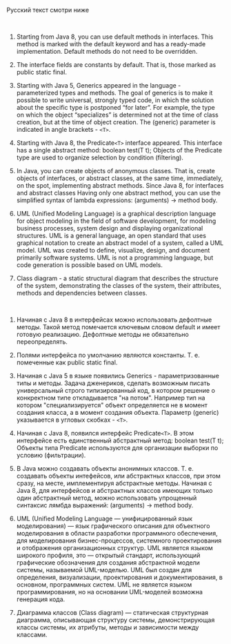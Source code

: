 Русский текст смотри ниже

<br/>

1. Starting from Java 8, you can use default methods in interfaces.
This method is marked with the default keyword and has a ready-made implementation.
Default methods do not need to be overridden.

2. The interface fields are constants by default. That is, those marked as public static final.

3. Starting with Java 5, Generics appeared in the language - parameterized types and methods.
The goal of generics is to make it possible to write universal, strongly typed code, in which the solution
about the specific type is postponed “for later”. For example, the type on which the object “specializes”
is determined not at the time of class creation, but at the time of object creation.
The (generic) parameter is indicated in angle brackets - ``<T>``.

4. Starting with Java 8, the Predicate``<T>`` interface appeared.
This interface has a single abstract method: boolean test(T t);
Objects of the Predicate type are used to organize selection by condition (filtering).

5. In Java, you can create objects of anonymous classes. That is, create objects of interfaces, or abstract classes,
at the same time, immediately, on the spot, implementing abstract methods. Since Java 8, for interfaces and abstract classes
Having only one abstract method, you can use the simplified syntax of lambda expressions:
(arguments) -> method body.

6. UML (Unified Modeling Language) is a graphical description language for object modeling in the field of software development, for modeling business processes, system design and displaying organizational structures. UML is a general language, an open standard that uses graphical notation to create an abstract model of a system, called a UML model. UML was created to define, visualize, design, and document primarily software systems. UML is not a programming language, but code generation is possible based on UML models.

7. Class diagram - a static structural diagram that describes the structure of the system, demonstrating the classes of the system, their attributes, methods and dependencies between classes.

<br/>

1. Начиная с Java 8 в интерфейсах можно использовать дефолтные методы. 
Такой метод помечается ключевым словом default и имеет готовую реализацию. 
Дефолтные методы не обязательно переопределять.

2. Полями интерфейса по умолчанию являются константы. Т. е. помеченные как public static final.

3. Начиная с Java 5 в языке появились Generics - параметризованные типы и методы. 
Задача дженериков, сделать возможным писать универсальный строго типизированный код, в котором решение
о конкректном типе откладывается "на потом". Например тип на котором "специализируется" объект 
определяется не в момент создания класса, а в момент создания объекта. 
Параметр (generic) указывается в угловых скобках - ``<T>``.

4. Начиная с Java 8, появился интерфейс Predicate``<T>``. 
В этом интерфейсе есть единственный абстрактный метод: boolean test(T t); 
Объекты типа Predicate используются для организации выборки по условию (фильтрации). 

5. В Java можно создавать объекты анонимных классов. Т. е. создавать объекты интефейсов, или абстрактных классов, 
при этом сразу, на месте, имплементируя абстрактные методы. Начиная с Java 8, для интерфейсов и абстрактных классов 
имеющих только один абстрактный метод, можно использовать упрощенный синтаксис лямбда выражений: 
(arguments) -> method body. 

6. UML (Unified Modeling Language — унифицированный язык моделирования) — язык графического описания для объектного моделирования в области разработки программного обеспечения, для моделирования бизнес-процессов, системного проектирования и отображения организационных структур. UML является языком широкого профиля, это — открытый стандарт, использующий графические обозначения для создания абстрактной модели системы, называемой UML-моделью. UML был создан для определения, визуализации, проектирования и документирования, в основном, программных систем. UML не является языком программирования, но на основании UML-моделей возможна генерация кода. 

7. Диаграмма классов (Class diagram) — статическая структурная диаграмма, описывающая структуру системы, демонстрирующая классы системы, их атрибуты, методы и зависимости между классами. 
